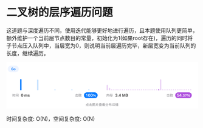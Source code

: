 # 二叉树的层序遍历问题

这道题与深度遍历不同，使用迭代能够更好地进行遍历，且本题使用队列更简单，额外维护一个当前层节点数目的常量，初始化为1(如果root存在)，遍历的同时将子节点压入队列中，当层宽为0，则说明当前层遍历完毕，新层宽变为当前队列的长度，继续遍历。  

![img.png](img.png)  

时间复杂度: O(N)，空间复杂度: O(N)